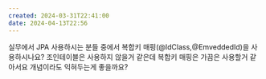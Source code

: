 ```yaml
---
created: 2024-03-31T22:41:00
date: 2024-04-13T22:56
---
```

실무에서 JPA 사용하시는 분들 중에서 복합키 매핑(@IdClass,@EmveddedId)을 사용하시나요?
조인테이블은 사용하지 않을거 같은데 복합키 매핑은 가끔은 사용할거 같아서요
개념이라도 익혀두는게 좋을까요?